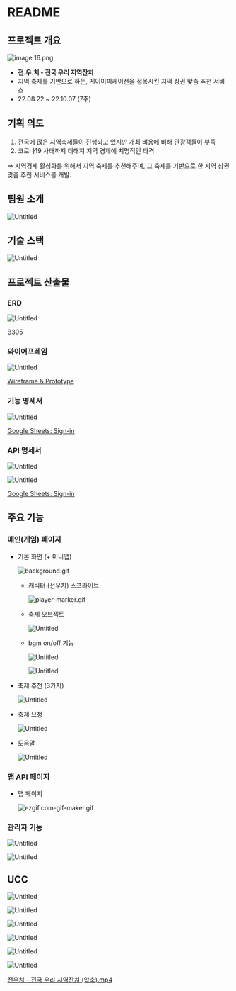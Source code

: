 # README

## 프로젝트 개요

![image 16.png](images/image_16.png)

- **전.우.치 - 전국 우리 지역잔치**
- 지역 축제를 기반으로 하는, 게이미피케이션을 접목시킨 지역 상권 맞춤 추천 서비스
- 22.08.22 ~ 22.10.07 (7주)

## 기획 의도

1. 전국에 많은 지역축제들이 진행되고 있지만  개최 비용에 비해 관광객들이 부족
2. 코로나19 사태까지 더해져 지역 경제에 치명적인 타격

⇒ 지역경제 활성화를 위해서 지역 축제를 추천해주며, 그 축제를 기반으로 한 지역 상권 맞춤 추천 서비스를 개발.

## 팀원 소개

![Untitled](images/Untitled.png)

## 기술 스택

![Untitled](images/Untitled%201.png)

## 프로젝트 산출물

### ERD

![Untitled](images/Untitled%202.png)

[B305](https://www.erdcloud.com/d/K4EQ2JnzYaNjfYRQS)

### 와이어프레임

![Untitled](images/Untitled%203.png)

[Wireframe & Prototype](https://www.figma.com/file/qUJlGP31zimruQ4W7y6Ohe/Wireframe?node-id=0%3A1)

### 기능 명세서

![Untitled](images/Untitled%204.png)

[Google Sheets: Sign-in](https://docs.google.com/spreadsheets/d/1ZR_JRWl4DfAMSjAA9PDDy_kkWjp2DiKoowk5YNNx5B8/edit#gid=0)

### API 명세서

![Untitled](images/Untitled%205.png)

![Untitled](images/Untitled%206.png)

[Google Sheets: Sign-in](https://docs.google.com/spreadsheets/d/1ZR_JRWl4DfAMSjAA9PDDy_kkWjp2DiKoowk5YNNx5B8/edit#gid=1564946130)

## 주요 기능

### 메인(게임) 페이지

- 기본 화면 (+ 미니맵)
    
    ![background.gif](images/background.gif)
    
    - 캐릭터 (전우치) 스프라이트
        
        ![player-marker.gif](images/player-marker.gif)
        
    - 축제 오브젝트
        
        ![Untitled](images/Untitled%207.png)
        
    - bgm on/off 기능
        
        ![Untitled](images/Untitled%208.png)
        
        ![Untitled](images/Untitled%209.png)
        
- 축제 추천 (3가지)
    
    ![Untitled](images/Untitled%2010.png)
    
- 축제 요청
    
    ![Untitled](images/Untitled%2011.png)
    
- 도움말
    
    ![Untitled](images/Untitled%2012.png)
    

### 맵 API 페이지

- 맵 페이지
    
    ![ezgif.com-gif-maker.gif](images/ezgif.com-gif-maker.gif)
    

### 관리자 기능

![Untitled](images/Untitled%2013.png)

![Untitled](images/Untitled%2014.png)

## UCC

![Untitled](images/Untitled%2015.png)

![Untitled](images/Untitled%2016.png)

![Untitled](images/Untitled%2017.png)

![Untitled](images/Untitled%2018.png)

![Untitled](images/Untitled%2019.png)

![Untitled](images/Untitled%2020.png)

[전우치 - 전국 우리 지역잔치 (압축).mp4](https://www.dropbox.com/s/xkgsxmodlhpt4ey/%EC%A0%84%EC%9A%B0%EC%B9%98%20-%20%EC%A0%84%EA%B5%AD%20%EC%9A%B0%EB%A6%AC%20%EC%A7%80%EC%97%AD%EC%9E%94%EC%B9%98%20%28%EC%95%95%EC%B6%95%29.mp4?dl=0)
